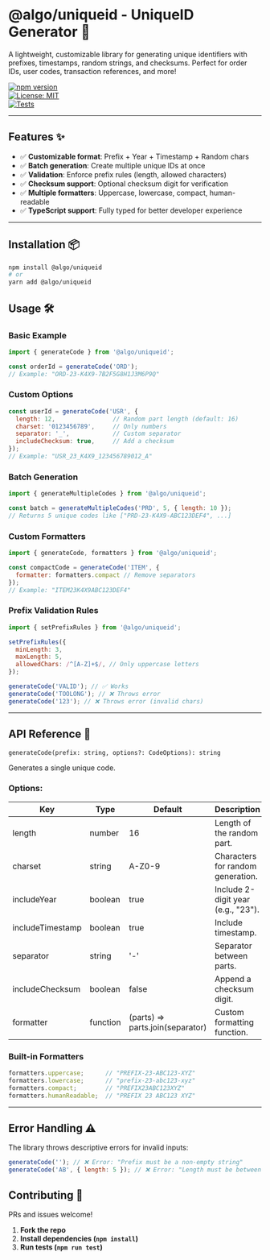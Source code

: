 # @algo/uniqueid - UniqueID Generator 🚀

A lightweight, customizable library for generating unique identifiers with prefixes, timestamps, random strings, and checksums. Perfect for order IDs, user codes, transaction references, and more!

[![npm version](https://img.shields.io/npm/v/@algo/uniqueid)](https://www.npmjs.com/package/@algo/uniqueid)  
[![License: MIT](https://img.shields.io/badge/License-MIT-blue.svg)](https://opensource.org/licenses/MIT)  
[![Tests](https://github.com/mrbest2019/@algo/uniqueid/actions/workflows/tests.yml/badge.svg)](https://github.com/mrbest2019/@algo/uniqueid/actions)

---

## Features ✨

- ✅ **Customizable format**: Prefix + Year + Timestamp + Random chars  
- ✅ **Batch generation**: Create multiple unique IDs at once  
- ✅ **Validation**: Enforce prefix rules (length, allowed characters)  
- ✅ **Checksum support**: Optional checksum digit for verification  
- ✅ **Multiple formatters**: Uppercase, lowercase, compact, human-readable  
- ✅ **TypeScript support**: Fully typed for better developer experience  

---

## Installation 📦

```bash
npm install @algo/uniqueid
# or
yarn add @algo/uniqueid
```



## Usage 🛠

### Basic Example

```js
import { generateCode } from '@algo/uniqueid';

const orderId = generateCode('ORD'); 
// Example: "ORD-23-K4X9-7B2F5G8H1J3M6P9Q"
```

### Custom Options

```js
const userId = generateCode('USR', {
  length: 12,                // Random part length (default: 16)
  charset: '0123456789',     // Only numbers
  separator: '_',            // Custom separator
  includeChecksum: true,     // Add a checksum
});
// Example: "USR_23_K4X9_123456789012_A"
```

### Batch Generation

```js
import { generateMultipleCodes } from '@algo/uniqueid';

const batch = generateMultipleCodes('PRD', 5, { length: 10 });
// Returns 5 unique codes like ["PRD-23-K4X9-ABC123DEF4", ...]
```

### Custom Formatters

```js
import { generateCode, formatters } from '@algo/uniqueid';

const compactCode = generateCode('ITEM', { 
  formatter: formatters.compact // Remove separators
});
// Example: "ITEM23K4X9ABC123DEF4"
```

### Prefix Validation Rules

```js
import { setPrefixRules } from '@algo/uniqueid';

setPrefixRules({
  minLength: 3,
  maxLength: 5,
  allowedChars: /^[A-Z]+$/, // Only uppercase letters
});

generateCode('VALID'); // ✅ Works  
generateCode('TOOLONG'); // ❌ Throws error  
generateCode('123'); // ❌ Throws error (invalid chars)
```

---

## API Reference 📖
`generateCode(prefix: string, options?: CodeOptions): string`

Generates a single unique code.

### Options:

| Key              | Type     | Default           | Description                                      |
|------------------|----------|-------------------|--------------------------------------------------|
| length          | number   | 16                | Length of the random part.                      |
| charset         | string   | A-Z0-9            | Characters for random generation.               |
| includeYear     | boolean  | true              | Include 2-digit year (e.g., "23").              |
| includeTimestamp| boolean  | true              | Include timestamp.                              |
| separator       | string   | '-'               | Separator between parts.                        |
| includeChecksum | boolean  | false             | Append a checksum digit.                        |
| formatter       | function | (parts) => parts.join(separator) | Custom formatting function.   |


### Built-in Formatters

```js
formatters.uppercase;      // "PREFIX-23-ABC123-XYZ"  
formatters.lowercase;      // "prefix-23-abc123-xyz"  
formatters.compact;        // "PREFIX23ABC123XYZ"  
formatters.humanReadable;  // "PREFIX 23 ABC123 XYZ"  
```

--- 

## Error Handling ⚠️
The library throws descriptive errors for invalid inputs:
```js
generateCode(''); // ❌ Error: "Prefix must be a non-empty string"
generateCode('AB', { length: 5 }); // ❌ Error: "Length must be between 8 and 64"
```

## Contributing 🤝
PRs and issues welcome!
1. **Fork the repo** 
2. **Install dependencies (`npm install`)**  
3. **Run tests (`npm run test`)**  
  
